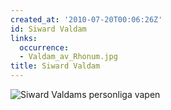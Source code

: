 ```yaml
---
created_at: '2010-07-20T00:06:26Z'
id: Siward Valdam
links:
  occurrence:
  - Valdam_av_Rhonum.jpg
title: Siward Valdam
---
```


![Siward Valdams personliga vapen]

  [Siward Valdams personliga vapen]: Valdam_av_Rhonum.jpg "Siward Valdams personliga vapen"
